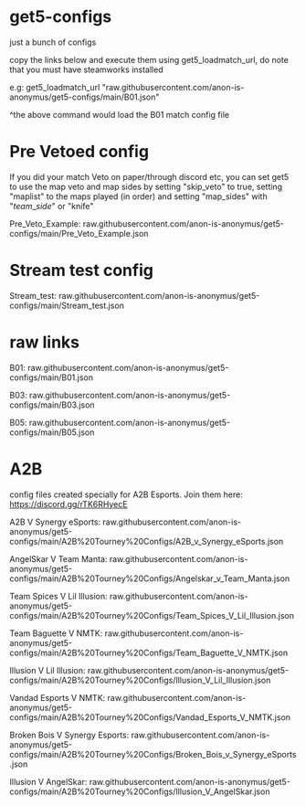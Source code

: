 # get5-configs
just a bunch of configs  

copy the links below and execute them using get5_loadmatch_url, do note that you must have steamworks installed  

e.g: get5_loadmatch_url "raw.githubusercontent.com/anon-is-anonymus/get5-configs/main/B01.json"  

^the above command would load the B01 match config file

# Pre Vetoed config
If you did your match Veto on paper/through discord etc, you can set get5 to use the map veto and map sides by setting "skip_veto" to true, setting "maplist" to the maps played (in order) and setting "map_sides" with "<i>team</i>_<i>side</i>" or "knife"

Pre_Veto_Example: raw.githubusercontent.com/anon-is-anonymus/get5-configs/main/Pre_Veto_Example.json

# Stream test config

Stream_test: raw.githubusercontent.com/anon-is-anonymus/get5-configs/main/Stream_test.json

# raw links

B01: raw.githubusercontent.com/anon-is-anonymus/get5-configs/main/B01.json 

B03: raw.githubusercontent.com/anon-is-anonymus/get5-configs/main/B03.json  

B05: raw.githubusercontent.com/anon-is-anonymus/get5-configs/main/B05.json  

# A2B
config files created specially for A2B Esports. Join them here: https://discord.gg/rTK6RHyecE  

A2B V Synergy eSports: raw.githubusercontent.com/anon-is-anonymus/get5-configs/main/A2B%20Tourney%20Configs/A2B_v_Synergy_eSports.json

AngelSkar V Team Manta: raw.githubusercontent.com/anon-is-anonymus/get5-configs/main/A2B%20Tourney%20Configs/Angelskar_v_Team_Manta.json

Team Spices V Lil Illusion: raw.githubusercontent.com/anon-is-anonymus/get5-configs/main/A2B%20Tourney%20Configs/Team_Spices_V_Lil_Illusion.json

Team Baguette V NMTK: raw.githubusercontent.com/anon-is-anonymus/get5-configs/main/A2B%20Tourney%20Configs/Team_Baguette_V_NMTK.json

Illusion V Lil Illusion: raw.githubusercontent.com/anon-is-anonymus/get5-configs/main/A2B%20Tourney%20Configs/Illusion_V_Lil_Illusion.json

Vandad Esports V NMTK: raw.githubusercontent.com/anon-is-anonymus/get5-configs/main/A2B%20Tourney%20Configs/Vandad_Esports_V_NMTK.json

Broken Bois V Synergy Esports: raw.githubusercontent.com/anon-is-anonymus/get5-configs/main/A2B%20Tourney%20Configs/Broken_Bois_v_Synergy_eSports.json

Illusion V AngelSkar: raw.githubusercontent.com/anon-is-anonymus/get5-configs/main/A2B%20Tourney%20Configs/Illusion_V_AngelSkar.json
